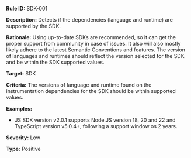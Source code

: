 **Rule ID:** SDK-001

**Description:** Detects if the dependencies (language and runtime) are supported by the SDK.

**Rationale:** Using up-to-date SDKs are recommended, so it can get the proper support from community in case of issues. It also will also mostly likely adhere to the latest Semantic Conventions and features. The version of languages and runtimes should reflect the version selected for the SDK and be within the SDK supported values. 

**Target:** SDK

**Criteria:** The versions of language and runtime found on the instrumentation dependencies for the SDK should be within supported values.

**Examples:**

* JS SDK version v2.0.1 supports Node.JS version 18, 20 and 22 and TypeScript version v5.0.4+, following a support window os 2 years.

**Severity:** Low

**Type:** Positive
